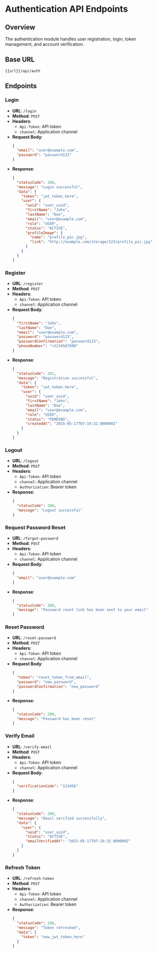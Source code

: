 # Authentication API Endpoints

## Overview
The authentication module handles user registration, login, token management, and account verification.

## Base URL
`{{url}}/api/auth`

## Endpoints

### Login
- **URL**: `/login`
- **Method**: `POST`
- **Headers**:
  - `Api-Token`: API token
  - `channel`: Application channel
- **Request Body**:
  ```json
  {
    "email": "user@example.com",
    "password": "password123"
  }
  ```
- **Response**:
  ```json
  {
    "statusCode": 200,
    "message": "Login successful",
    "data": {
      "token": "jwt_token_here",
      "user": {
        "uuid": "user_uuid",
        "firstName": "John",
        "lastName": "Doe",
        "email": "user@example.com",
        "role": "USER",
        "status": "ACTIVE",
        "profileImage": {
          "name": "profile_pic.jpg",
          "link": "http://example.com/storage/123/profile_pic.jpg"
        }
      }
    }
  }
  ```

### Register
- **URL**: `/register`
- **Method**: `POST`
- **Headers**:
  - `Api-Token`: API token
  - `channel`: Application channel
- **Request Body**:
  ```json
  {
    "firstName": "John",
    "lastName": "Doe",
    "email": "user@example.com",
    "password": "password123",
    "passwordConfirmation": "password123",
    "phoneNumber": "+1234567890"
  }
  ```
- **Response**:
  ```json
  {
    "statusCode": 201,
    "message": "Registration successful",
    "data": {
      "token": "jwt_token_here",
      "user": {
        "uuid": "user_uuid",
        "firstName": "John",
        "lastName": "Doe",
        "email": "user@example.com",
        "role": "USER",
        "status": "PENDING",
        "createdAt": "2025-05-17T07:19:32.000000Z"
      }
    }
  }
  ```

### Logout
- **URL**: `/logout`
- **Method**: `POST`
- **Headers**:
  - `Api-Token`: API token
  - `channel`: Application channel
  - `Authorization`: Bearer token
- **Response**:
  ```json
  {
    "statusCode": 200,
    "message": "Logout successful"
  }
  ```

### Request Password Reset
- **URL**: `/forgot-password`
- **Method**: `POST`
- **Headers**:
  - `Api-Token`: API token
  - `channel`: Application channel
- **Request Body**:
  ```json
  {
    "email": "user@example.com"
  }
  ```
- **Response**:
  ```json
  {
    "statusCode": 200,
    "message": "Password reset link has been sent to your email"
  }
  ```

### Reset Password
- **URL**: `/reset-password`
- **Method**: `POST`
- **Headers**:
  - `Api-Token`: API token
  - `channel`: Application channel
- **Request Body**:
  ```json
  {
    "token": "reset_token_from_email",
    "password": "new_password",
    "passwordConfirmation": "new_password"
  }
  ```
- **Response**:
  ```json
  {
    "statusCode": 200,
    "message": "Password has been reset"
  }
  ```

### Verify Email
- **URL**: `/verify-email`
- **Method**: `POST`
- **Headers**:
  - `Api-Token`: API token
  - `channel`: Application channel
- **Request Body**:
  ```json
  {
    "verificationCode": "123456"
  }
  ```
- **Response**:
  ```json
  {
    "statusCode": 200,
    "message": "Email verified successfully",
    "data": {
      "user": {
        "uuid": "user_uuid",
        "status": "ACTIVE",
        "emailVerifiedAt": "2025-05-17T07:19:32.000000Z"
      }
    }
  }
  ```

### Refresh Token
- **URL**: `/refresh-token`
- **Method**: `POST`
- **Headers**:
  - `Api-Token`: API token
  - `channel`: Application channel
  - `Authorization`: Bearer token
- **Response**:
  ```json
  {
    "statusCode": 200,
    "message": "Token refreshed",
    "data": {
      "token": "new_jwt_token_here"
    }
  }
  ```
